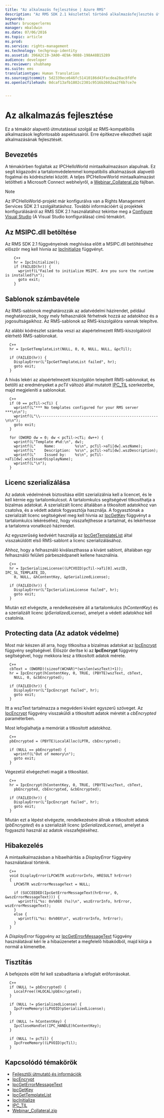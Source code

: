 ```yaml
---
title: "Az alkalmazás fejlesztése | Azure RMS"
description: "Az RMS SDK 2.1 készlettel történő alkalmazásfejlesztés útmutatója"
keywords: 
author: bruceperlerms
manager: mbaldwin
ms.date: 07/06/2016
ms.topic: article
ms.prod: 
ms.service: rights-management
ms.technology: techgroup-identity
ms.assetid: 396A2C19-3A00-4E9A-9088-198A48B15289
audience: developer
ms.reviewer: shubhamp
ms.suite: ems
translationtype: Human Translation
ms.sourcegitcommit: 5d2339ece646fc51410186d43facdea28ac8fdfe
ms.openlocfilehash: 0dcaf13afb1802c2301c9516b2602aa2f6b7ce7e


---
```


# Az alkalmazás fejlesztése

Ez a témakör alapvető útmutatással szolgál az RMS-kompatibilis alkalmazások legfontosabb aspektusairól. Erre építkezve elkezdheti saját alkalmazásának fejlesztését.

## Bevezetés

A témakörben foglaltak az IPCHelloWorld mintaalkalmazáson alapulnak. Ez segít kiigazodni a tartalomvédelemmel kompatibilis alkalmazások alapvető fogalmai és kódrészletei között. A teljes IPCHellowWorld mintaalkalmazást letöltheti a Microsoft Connect webhelyről, a [Webinar_Collateral.zip](https://connect.microsoft.com/site1170/Downloads/DownloadDetails.aspx?DownloadID=42440) fájlban.

> [!Note] 
> Az IPCHelloWorld-projekt már konfigurálva van a Rights Management Services SDK 2.1 szolgáltatáshoz. További információért új projektek konfigurálásáról az RMS SDK 2.1 használatához tekintse meg a [Configure Visual Studio](how-to-configure-a-visual-studio-project-to-use-the-ad-rms-sdk-2-0.md) (A Visual Studio konfigurálása) című témakört.

## Az MSIPC.dll betöltése

Az RMS SDK 2.1 függvényeinek meghívása előtt a MSIPC.dll betöltéséhez először meg kell hívnia az [IpcInitialize](/rights-management/sdk/2.1/api/win/functions#msipc_ipcinitialize) függvényt.

        C++
        hr = IpcInitialize();
        if (FAILED(hr)) {
          wprintf(L"Failed to initialize MSIPC. Are you sure the runtime is installed?\n");
          goto exit;
        }

## Sablonok számbavétele

Az RMS-sablonok meghatározzák az adatvédelmi házirendet, például meghatározzák, hogy mely felhasználók férhetnek hozzá az adatokhoz és a jogosultságaikhoz. Az RMS-sablonok az RMS-kiszolgálóra vannak telepítve.

Az alábbi kódrészlet számba veszi az alapértelmezett RMS-kiszolgálóról elérhető RMS-sablonokat.

      C++
      hr = IpcGetTemplateList(NULL, 0, 0, NULL, NULL, &pcTil);

      if (FAILED(hr)) {
        DisplayError(L"IpcGetTemplateList failed", hr);
        goto exit;
      }

A hívás lekéri az alapértelmezett kiszolgálón telepített RMS-sablonokat, és betölti az eredményeket a *pcTil* változó által mutatott [IPC_TIL](/rights-management/sdk/2.1/api/win/ipc_til#msipc_ipc_til) szerkezetbe, majd megjeleníti a sablonokat.

      C++
      if (0 == pcTil->cTi) {
        wprintf(L"*** No templates configured for your RMS server ***\n\n");
        wprintf(L"\\------------------------------------------------------\n\n");
        goto exit;
      }

      for (DWORD dw = 0; dw < pcTil->cTi; dw++) {
        wprintf(L"Template #%d:\n", dw);
        wprintf(L"    Name:         %s\n", pcTil->aTi[dw].wszName);
        wprintf(L"    Description:  %s\n", pcTil->aTi[dw].wszDescription);
        wprintf(L"    Issued by:    %s\n", pcTil->aTi[dw].wszIssuerDisplayName);
        wprintf(L"\n");
      }

## Licenc szerializálása

Az adatok védelmének biztosítása előtt szerializálnia kell a licencet, és le kell kérnie egy tartalomkulcsot. A tartalomkulcs segítségével titkosíthatja a bizalmas adatokat. A szerializált licenc általában a titkosított adatokhoz van csatolva, és a védett adatok fogyasztója használja. A fogyasztónak a szerializált licenc segítségével meg kell hívnia az [IpcGetKey](/rights-management/sdk/2.1/api/win/functions#msipc_ipcgetkey) függvényt a tartalomkulcs lekéréséhez, hogy visszafejthesse a tartalmat, és lekérhesse a tartalomra vonatkozó házirendet.

Az egyszerűség kedvéért használja az [IpcGetTemplateList](/rights-management/sdk/2.1/api/win/functions#msipc_ipcgettemplatelist) által visszaküldött első RMS-sablont a licenc szerializálásához.

Ahhoz, hogy a felhasználó kiválaszthassa a kívánt sablont, általában egy felhasználói felületi párbeszédpanelt kellene használnia.

      C++
      hr = IpcSerializeLicense((LPCVOID)pcTil->aTi[0].wszID, IPC_SL_TEMPLATE_ID,
        0, NULL, &hContentKey, &pSerializedLicense);

      if (FAILED(hr)) {
        DisplayError(L"IpcSerializeLicense failed", hr);
        goto exit;
      }

Miután ezt elvégezte, a rendelkezésére áll a tartalomkulcs (*hContentKey*) és a szerializált licenc (*pSerializedLicense*), amelyet a védett adatokhoz kell csatolnia.


## Protecting data (Az adatok védelme)

Most már készen áll arra, hogy titkosítsa a bizalmas adatokat az [IpcEncrypt](/rights-management/sdk/2.1/api/win/functions#msipc_ipcencrypt) függvény segítségével. Először derítse ki az **IpcEncrypt** függvény segítségével, hogy mekkora lesz a titkosított adatok mérete.

      C++
      cbText = (DWORD)(sizeof(WCHAR)*(wcslen(wszText)+1));
      hr = IpcEncrypt(hContentKey, 0, TRUE, (PBYTE)wszText, cbText,
        NULL, 0, &cbEncrypted);

      if (FAILED(hr)) {
        DisplayError(L"IpcEncrypt failed", hr);
        goto exit;
      }

Itt a wszText tartalmazza a megvédeni kívánt egyszerű szöveget. Az [IpcEncrypt](/rights-management/sdk/2.1/api/win/functions#msipc_ipcencrypt) függvény visszaküldi a titkosított adatok méretét a *cbEncrypted* paraméterben.

Most lefoglalhatja a memóriát a titkosított adatokhoz.

      C++
      pbEncrypted = (PBYTE)LocalAlloc(LPTR, cbEncrypted);

      if (NULL == pbEncrypted) {
        wprintf(L"Out of memory\n");
        goto exit;
      }

Végezetül elvégezheti magát a titkosítást.

      C++
      hr = IpcEncrypt(hContentKey, 0, TRUE, (PBYTE)wszText, cbText,
        pbEncrypted, cbEncrypted, &cbEncrypted);

      if (FAILED(hr)) {
        DisplayError(L"IpcEncrypt failed", hr);
        goto exit;
      }

Miután ezt a lépést elvégezte, rendelkezésére állnak a titkosított adatok (*pbEncrypted*) és a szerializált licenc (*pSerializedLicense*), amelyet a fogyasztó használ az adatok visszafejtéséhez.

## Hibakezelés

A mintaalkalmazásban a hibaelhárítás a *DisplayError* függvény használatával történik.

      C++
      void DisplayError(LPCWSTR wszErrorInfo, HRESULT hrError)
      {
        LPCWSTR wszErrorMessageText = NULL;

        if (SUCCEEDED(IpcGetErrorMessageText(hrError, 0, &wszErrorMessageText))) {
          wprintf(L"%s: 0x%08X (%s)\n", wszErrorInfo, hrError, wszErrorMessageText);
        }
        else {
          wprintf(L"%s: 0x%08X\n", wszErrorInfo, hrError);
        }
      }

A *DisplayError* függvény az [IpcGetErrorMessageText](/rights-management/sdk/2.1/api/win/functions#msipc_ipcgeterrormessagetext) függvény használatával kéri le a hibaüzenetet a megfelelő hibakódból, majd kiírja a normál a kimenetbe.

## Tisztítás

A befejezés előtt fel kell szabadítania a lefoglalt erőforrásokat.

      C++
      if (NULL != pbEncrypted) {
        LocalFree((HLOCAL)pbEncrypted);
      }

      if (NULL != pSerializedLicense) {
        IpcFreeMemory((LPVOID)pSerializedLicense);
      }

      if (NULL != hContentKey) {
        IpcCloseHandle((IPC_HANDLE)hContentKey);
      }

      if (NULL != pcTil) {
        IpcFreeMemory((LPVOID)pcTil);
      }

## Kapcsolódó témakörök

- [Fejlesztői útmutató és információk](developer-notes.md)
- [IpcEncrypt](/rights-management/sdk/2.1/api/win/functions#msipc_ipcencrypt)
- [IpcGetErrorMessageText](/rights-management/sdk/2.1/api/win/functions#msipc_ipcgeterrormessagetext)
- [IpcGetKey](/rights-management/sdk/2.1/api/win/functions#msipc_ipcgetkey)
- [IpcGetTemplateList](/rights-management/sdk/2.1/api/win/functions#msipc_ipcgettemplatelist)
- [IpcInitialize](/rights-management/sdk/2.1/api/win/functions#msipc_ipcinitialize)
- [IPC_TIL](/rights-management/sdk/2.1/api/win/ipc_til#msipc_ipc_til)
- [Webinar_Collateral.zip](https://connect.microsoft.com/site1170/Downloads/DownloadDetails.aspx?DownloadID=42440)



<!--HONumber=Aug16_HO4-->


